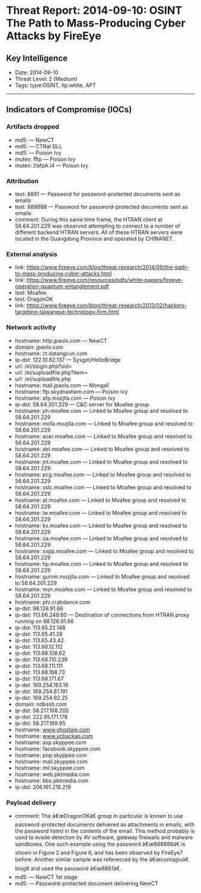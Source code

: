 # Threat Report: 2014-09-10: OSINT The Path to Mass-Producing Cyber Attacks by FireEye


## Key Intelligence
* Date: 2014-09-10
* Threat Level: 2 (Medium)
* Tags: type:OSINT, tlp:white, APT

---

## Indicators of Compromise (IOCs)
### Artifacts dropped
* md5: <md5> — NewCT
* md5: <md5> — CTRat DLL
* md5: <md5> — Poison Ivy
* mutex: fftp — Poison Ivy
* mutex: )!afpA.I4 — Poison Ivy

### Attribution
* text: 8861 — Password for password-protected documents sent as emails
* text: 888888 — Password for password-protected documents sent as emails
* comment: During this same time frame, the HTRAN client
at 58.64.201.229 was observed
attempting to connect to a number of different
backend HTRAN servers. All of these HTRAN
servers were located in the Guangdong
Province and operated by CHINANET.

### External analysis
* link: https://www.fireeye.com/blog/threat-research/2014/09/the-path-to-mass-producing-cyber-attacks.html
* link: https://www.fireeye.com/resources/pdfs/white-papers/fireeye-operation-quantum-entanglement.pdf
* text: Moafee
* text: DragonOK
* link: https://www.fireeye.com/blog/threat-research/2013/02/hackers-targeting-taiwanese-technology-firm.html

### Network activity
* hostname: http.jpaols.com — NewCT
* domain: jpaols.com
* hostname: ct.datangcun.com
* ip-dst: 122.10.62.137 — Sysget/HelloBridge
* url: /el/slogin.php?uid=
* url: /el/suploadfile.php?item=
* url: /el/suploadfile.php
* hostname: mail.jpaols.com — Mongall
* hostname: ftp.skydnastwm.com — Poison Ivy
* hostname: afp.mozjlla.com — Poison Ivy
* ip-dst: 58.64.201.229 — C&C server for Moafee group
* hostname: ph.moafee.com — Linked to Moafee group and resolved to 58.64.201.229
* hostname: mofa.mozjlla.com — Linked to Moafee group and resolved to 58.64.201.229
* hostname: acer.moafee.com — Linked to Moafee group and resolved to 58.64.201.229
* hostname: del.moafee.com — Linked to Moafee group and resolved to 58.64.201.229
* hostname: jnt.moafee.com — Linked to Moafee group and resolved to 58.64.201.229
* hostname: pcg.moafee.com — Linked to Moafee group and resolved to 58.64.201.229
* hostname: sslc.moafee.com — Linked to Moafee group and resolved to 58.64.201.229
* hostname: at.moafee.com — Linked to Moafee group and resolved to 58.64.201.229
* hostname: lw.moafee.com — Linked to Moafee group and resolved to 58.64.201.229
* hostname: ks.moafee.com — Linked to Moafee group and resolved to 58.64.201.229
* hostname: oa.moafee.com — Linked to Moafee group and resolved to 58.64.201.229
* hostname: xxpp.moafee.com — Linked to Moafee group and resolved to 58.64.201.229
* hostname: hp.moafee.com — Linked to Moafee group and resolved to 58.64.201.229
* hostname: gumm.mozjlla.com — Linked to Moafee group and resolved to 58.64.201.229
* hostname: msn.moafee.com — Linked to Moafee group and resolved to 58.64.201.229
* hostname: phi.crabdance.com
* ip-dst: 98.126.91.66
* ip-dst: 113.66.248.60 — Destination of connections from HTRAN proxy running on 98.126.91.66
* ip-dst: 113.65.22.148
* ip-dst: 113.65.41.28
* ip-dst: 113.65.43.42
* ip-dst: 113.66.12.112
* ip-dst: 113.68.108.62
* ip-dst: 113.68.110.239
* ip-dst: 113.68.111.111
* ip-dst: 113.68.168.73
* ip-dst: 113.68.171.67
* ip-dst: 169.254.163.19
* ip-dst: 169.254.61.191
* ip-dst: 169.254.92.25
* domain: ndbssh.com
* ip-dst: 58.217.168.205
* ip-dst: 222.95.171.178
* ip-dst: 58.217.169.95
* hostname: www.ghostale.com
* hostname: www.ycbackap.com
* hostname: asp.skyppee.com
* hostname: facebook.skyppee.com
* hostname: pop.skyppee.com
* hostname: mail.skyppee.com
* hostname: mil.skyppee.com
* hostname: web.pktmedia.com
* hostname: bbs.pktmedia.com
* ip-dst: 206.161.216.219

### Payload delivery
* comment: The â€œDragonOKâ€ group in particular is known
to use password-protected documents
delivered as attachments in emails, with the
password listed in the contents of the email.
This method probably is used to evade
detection by AV software, gateway firewalls
and malware sandboxes. One such example
using the password â€œ888888â€ is shown in
Figure 2 and Figure 6, and has been observed
by FireEye7 before. Another similar sample
was referenced by the â€œcontagioâ€ blog8 and
used the password â€œ8861â€.
* md5: <md5> — NewCT 1st stage
* md5: <md5> — Password-protected document delivering NewCT
